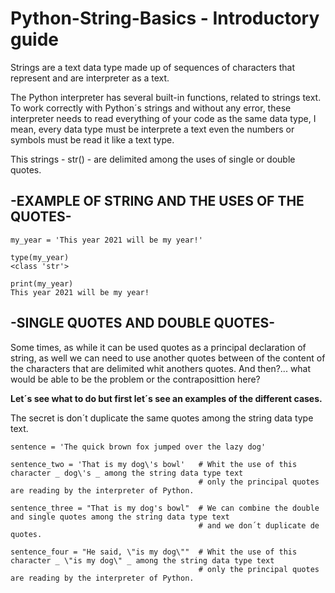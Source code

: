 <h1>Python-String-Basics - Introductory guide</h1>

Strings are a text data type made up of sequences of characters that represent and are interpreter as a text.

The Python interpreter has several built-in functions, related to strings text. 
To work correctly with Python´s strings and without any error, these interpreter needs to read everything of your code as the same data type, I mean, every data type must be interprete a text even the numbers or symbols must be read it like a text type.  

This strings - str() - are delimited among the uses of single or double quotes.

<h2>-EXAMPLE OF STRING AND THE USES OF THE QUOTES-</h2>

    my_year = 'This year 2021 will be my year!'

    type(my_year)
    <class 'str'>

    print(my_year)
    This year 2021 will be my year!

<h2>-SINGLE QUOTES AND DOUBLE QUOTES-</h2>

Some times, as while it can be used quotes as a principal declaration of string, as well we can need to use another quotes between of the content of the characters that are delimited whit anothers quotes. 
And then?... what would be able to be the problem or the contraposittion here?


<strong>Let´s see what to do but first let´s see an examples of the different cases.</strong>

The secret is don´t duplicate the same quotes among the string data type text. 


    sentence = 'The quick brown fox jumped over the lazy dog'

    sentence_two = 'That is my dog\'s bowl'   # Whit the use of this character _ dog\'s _ among the string data type text
                                              # only the principal quotes are reading by the interpreter of Python. 

    sentence_three = "That is my dog's bowl"  # We can combine the double and single quotes among the string data type text
                                              # and we don´t duplicate de quotes.

    sentence_four = "He said, \"is my dog\""  # Whit the use of this character _ \"is my dog\" _ among the string data type text
                                              # only the principal quotes are reading by the interpreter of Python. 







